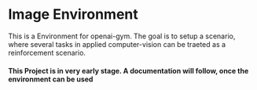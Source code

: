 
# Image Environment

This is a Environment for openai-gym.
The goal is to setup a scenario, where several tasks in applied computer-vision can be traeted as a reinforcement scenario.


#### <b>This Project is in very early stage. A documentation will follow, once the environment can be used</b>